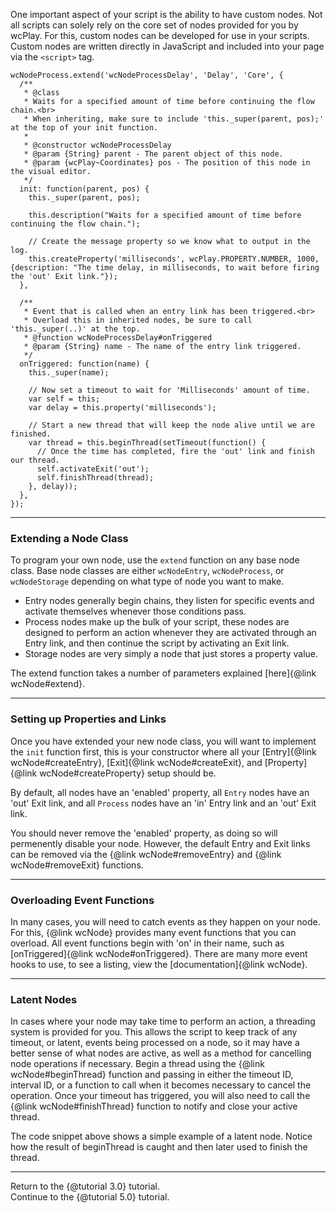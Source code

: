 
One important aspect of your script is the ability to have custom nodes. Not all scripts can solely rely on the core set of nodes provided for you by wcPlay. For this, custom nodes can be developed for use in your scripts. Custom nodes are written directly in JavaScript and included into your page via the `<script>` tag.

```
wcNodeProcess.extend('wcNodeProcessDelay', 'Delay', 'Core', {
  /**
   * @class
   * Waits for a specified amount of time before continuing the flow chain.<br>
   * When inheriting, make sure to include 'this._super(parent, pos);' at the top of your init function.
   *
   * @constructor wcNodeProcessDelay
   * @param {String} parent - The parent object of this node.
   * @param {wcPlay~Coordinates} pos - The position of this node in the visual editor.
   */
  init: function(parent, pos) {
    this._super(parent, pos);

    this.description("Waits for a specified amount of time before continuing the flow chain.");

    // Create the message property so we know what to output in the log.
    this.createProperty('milliseconds', wcPlay.PROPERTY.NUMBER, 1000, {description: "The time delay, in milliseconds, to wait before firing the 'out' Exit link."});
  },

  /**
   * Event that is called when an entry link has been triggered.<br>
   * Overload this in inherited nodes, be sure to call 'this._super(..)' at the top.
   * @function wcNodeProcessDelay#onTriggered
   * @param {String} name - The name of the entry link triggered.
   */
  onTriggered: function(name) {
    this._super(name);

    // Now set a timeout to wait for 'Milliseconds' amount of time.    
    var self = this;
    var delay = this.property('milliseconds');

    // Start a new thread that will keep the node alive until we are finished.
    var thread = this.beginThread(setTimeout(function() {
      // Once the time has completed, fire the 'out' link and finish our thread.
      self.activateExit('out');
      self.finishThread(thread);
    }, delay));
  },
});
```

****
### Extending a Node Class ###

To program your own node, use the `extend` function on any base node class. Base node classes are either `wcNodeEntry`, `wcNodeProcess`, or `wcNodeStorage` depending on what type of node you want to make.
- Entry nodes generally begin chains, they listen for specific events and activate themselves whenever those conditions pass.
- Process nodes make up the bulk of your script, these nodes are designed to perform an action whenever they are activated through an Entry link, and then continue the script by activating an Exit link.
- Storage nodes are very simply a node that just stores a property value.

The extend function takes a number of parameters explained [here]{@link wcNode#extend}.


****
### Setting up Properties and Links ###

Once you have extended your new node class, you will want to implement the `init` function first, this is your constructor where all your [Entry]{@link wcNode#createEntry}, [Exit]{@link wcNode#createExit}, and [Property]{@link wcNode#createProperty} setup should be.

By default, all nodes have an 'enabled' property, all `Entry` nodes have an 'out' Exit link, and all `Process` nodes have an 'in' Entry link and an 'out' Exit link.

You should never remove the 'enabled' property, as doing so will permenently disable your node. However, the default Entry and Exit links can be removed via the {@link wcNode#removeEntry} and {@link wcNode#removeExit} functions.


****
### Overloading Event Functions ###

In many cases, you will need to catch events as they happen on your node. For this, {@link wcNode} provides many event functions that you can overload. All event functions begin with 'on' in their name, such as [onTriggered]{@link wcNode#onTriggered}. There are many more event hooks to use, to see a listing, view the [documentation]{@link wcNode}.


****
### Latent Nodes ###

In cases where your node may take time to perform an action, a threading system is provided for you. This allows the script to keep track of any timeout, or latent, events being processed on a node, so it may have a better sense of what nodes are active, as well as a method for cancelling node operations if necessary. Begin a thread using the {@link wcNode#beginThread} function and passing in either the timeout ID, interval ID, or a function to call when it becomes necessary to cancel the operation. Once your timeout has triggered, you will also need to call the {@link wcNode#finishThread} function to notify and close your active thread.

The code snippet above shows a simple example of a latent node. Notice how the result of beginThread is caught and then later used to finish the thread.


****
Return to the {@tutorial 3.0} tutorial.  
Continue to the {@tutorial 5.0} tutorial.  